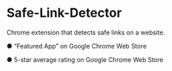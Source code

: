 # Safe-Link-Detector
Chrome extension that detects safe links on a website.

●	“Featured App” on Google Chrome Web Store

●	5-star average rating on Google Chrome Web Store
